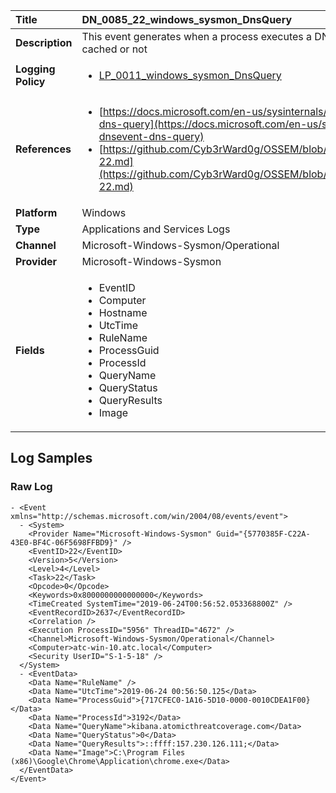 | Title              | DN_0085_22_windows_sysmon_DnsQuery       |
|:-------------------|:------------------|
| **Description**    | This event generates when a process executes a DNS query, whether the result is  successful or fails, cached or not |
| **Logging Policy** | <ul><li>[LP_0011_windows_sysmon_DnsQuery](../Logging_Policies/LP_0011_windows_sysmon_DnsQuery.md)</li></ul> |
| **References**     | <ul><li>[https://docs.microsoft.com/en-us/sysinternals/downloads/sysmon#event-id-22-dnsevent-dns-query](https://docs.microsoft.com/en-us/sysinternals/downloads/sysmon#event-id-22-dnsevent-dns-query)</li><li>[https://github.com/Cyb3rWard0g/OSSEM/blob/master/data_dictionaries/windows/sysmon/event-22.md](https://github.com/Cyb3rWard0g/OSSEM/blob/master/data_dictionaries/windows/sysmon/event-22.md)</li></ul> |
| **Platform**       | Windows    |
| **Type**           | Applications and Services Logs        |
| **Channel**        | Microsoft-Windows-Sysmon/Operational     |
| **Provider**       | Microsoft-Windows-Sysmon    |
| **Fields**         | <ul><li>EventID</li><li>Computer</li><li>Hostname</li><li>UtcTime</li><li>RuleName</li><li>ProcessGuid</li><li>ProcessId</li><li>QueryName</li><li>QueryStatus</li><li>QueryResults</li><li>Image</li></ul> |


## Log Samples

### Raw Log

```
- <Event xmlns="http://schemas.microsoft.com/win/2004/08/events/event">
  - <System>
    <Provider Name="Microsoft-Windows-Sysmon" Guid="{5770385F-C22A-43E0-BF4C-06F5698FFBD9}" /> 
    <EventID>22</EventID> 
    <Version>5</Version> 
    <Level>4</Level> 
    <Task>22</Task> 
    <Opcode>0</Opcode> 
    <Keywords>0x8000000000000000</Keywords> 
    <TimeCreated SystemTime="2019-06-24T00:56:52.053368800Z" /> 
    <EventRecordID>2637</EventRecordID> 
    <Correlation /> 
    <Execution ProcessID="5956" ThreadID="4672" /> 
    <Channel>Microsoft-Windows-Sysmon/Operational</Channel> 
    <Computer>atc-win-10.atc.local</Computer> 
    <Security UserID="S-1-5-18" /> 
  </System>
  - <EventData>
    <Data Name="RuleName" /> 
    <Data Name="UtcTime">2019-06-24 00:56:50.125</Data> 
    <Data Name="ProcessGuid">{717CFEC0-1A16-5D10-0000-0010CDEA1F00}</Data> 
    <Data Name="ProcessId">3192</Data> 
    <Data Name="QueryName">kibana.atomicthreatcoverage.com</Data> 
    <Data Name="QueryStatus">0</Data> 
    <Data Name="QueryResults">::ffff:157.230.126.111;</Data> 
    <Data Name="Image">C:\Program Files (x86)\Google\Chrome\Application\chrome.exe</Data> 
  </EventData>
</Event>

```




